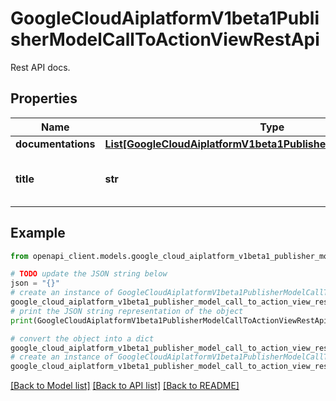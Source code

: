 # GoogleCloudAiplatformV1beta1PublisherModelCallToActionViewRestApi

Rest API docs.

## Properties

Name | Type | Description | Notes
------------ | ------------- | ------------- | -------------
**documentations** | [**List[GoogleCloudAiplatformV1beta1PublisherModelDocumentation]**](GoogleCloudAiplatformV1beta1PublisherModelDocumentation.md) | Required. | [optional] 
**title** | **str** | Required. The title of the view rest API. | [optional] 

## Example

```python
from openapi_client.models.google_cloud_aiplatform_v1beta1_publisher_model_call_to_action_view_rest_api import GoogleCloudAiplatformV1beta1PublisherModelCallToActionViewRestApi

# TODO update the JSON string below
json = "{}"
# create an instance of GoogleCloudAiplatformV1beta1PublisherModelCallToActionViewRestApi from a JSON string
google_cloud_aiplatform_v1beta1_publisher_model_call_to_action_view_rest_api_instance = GoogleCloudAiplatformV1beta1PublisherModelCallToActionViewRestApi.from_json(json)
# print the JSON string representation of the object
print(GoogleCloudAiplatformV1beta1PublisherModelCallToActionViewRestApi.to_json())

# convert the object into a dict
google_cloud_aiplatform_v1beta1_publisher_model_call_to_action_view_rest_api_dict = google_cloud_aiplatform_v1beta1_publisher_model_call_to_action_view_rest_api_instance.to_dict()
# create an instance of GoogleCloudAiplatformV1beta1PublisherModelCallToActionViewRestApi from a dict
google_cloud_aiplatform_v1beta1_publisher_model_call_to_action_view_rest_api_from_dict = GoogleCloudAiplatformV1beta1PublisherModelCallToActionViewRestApi.from_dict(google_cloud_aiplatform_v1beta1_publisher_model_call_to_action_view_rest_api_dict)
```
[[Back to Model list]](../README.md#documentation-for-models) [[Back to API list]](../README.md#documentation-for-api-endpoints) [[Back to README]](../README.md)


